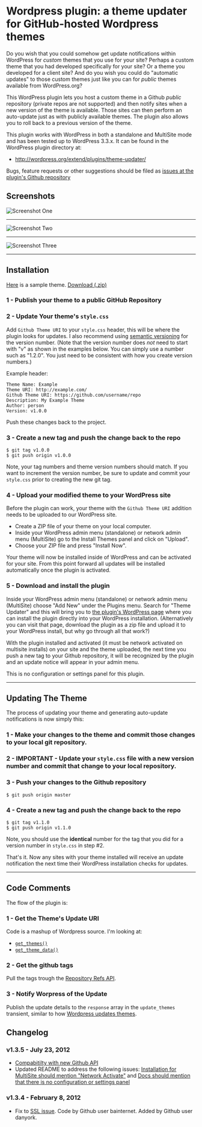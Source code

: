 # Wordpress plugin: a theme updater for GitHub-hosted Wordpress themes

Do you wish that you could somehow get update notifications within WordPress for _custom_ themes that you use for your site? Perhaps a custom theme that you had developed specifically for your site? Or a theme you developed for a client site?  And do you wish you could do "automatic updates" to those custom themes just like you can for _public_ themes available from WordPress.org?

This WordPress plugin lets you host a custom theme in a Github _public_ repository (private repos are not supported) and then notify sites when a new version of the theme is available.  Those sites can then perform an auto-update just as with publicly available themes.  The plugin also allows you to roll back to a previous version of the theme.

This plugin works with WordPress in both a standalone and MultiSite mode and has been tested up to WordPress 3.3.x.  It can be found in the WordPress plugin directory at:

* http://wordpress.org/extend/plugins/theme-updater/

Bugs, feature requests or other suggestions should be filed as [issues at the plugin's Github repository](https://github.com/UCF/Theme-Updater/issues)

## Screenshots

![Screenshot One](https://github.com/UCF/Theme-Updater/raw/master/screenshot-1.png)  

---

![Screenshot Two](https://github.com/UCF/Theme-Updater/raw/master/screenshot-2.png)  

---

![Screenshot Three](https://github.com/UCF/Theme-Updater/raw/master/screenshot-3.png)  

---

## Installation

[Here](https://github.com/UCF/Theme-Updater-Demo) is a sample theme.  [Download (.zip)](https://github.com/UCF/Theme-Updater-Demo/zipball/v1.1.0)

### 1 - Publish your theme to a public GitHub Repository

### 2 - Update Your theme's `style.css`

Add `Github Theme URI` to your `style.css` header, this will be where the plugin looks for updates.  I also recommend using [semantic versioning](http://semver.org/) for the version number. (Note that the version number does _not_ need to start with "v" as shown in the examples below. You can simply use a number such as "1.2.0". You just need to be consistent with how you create version numbers.)

Example header:

    Theme Name: Example  
    Theme URI: http://example.com/  
    Github Theme URI: https://github.com/username/repo
    Description: My Example Theme
    Author: person
    Version: v1.0.0

Push these changes back to the project.

### 3 - Create a new tag and push the change back to the repo

    $ git tag v1.0.0
    $ git push origin v1.0.0

Note, your tag numbers and theme version numbers should match.  If you want to increment the version number, be sure to update and commit your `style.css` prior to creating the new git tag.

### 4 - Upload your modified theme to your WordPress site

Before the plugin can work, your theme with the `Github Theme URI` addition needs to be uploaded to our WordPress site. 

* Create a ZIP file of your theme on your local computer.
* Inside your WordPress admin menu (standalone) or network admin menu (MultiSite) go to the Install Themes panel and click on "Upload".
* Choose your ZIP file and press "Install Now".

Your theme will now be installed inside of WordPress and can be activated for your site.  From this point forward all updates will be installed automatically once the plugin is activated.

### 5 - Download and install the plugin

Inside your WordPress admin menu (standalone) or network admin menu (MultiSite) choose "Add New" under the Plugins menu.  Search for "Theme Updater" and this will bring you to [the plugin's WordPress page](http://wordpress.org/extend/plugins/theme-updater/) where you can install the plugin directly into your WordPress installation. (Alternatively you can visit that page, download the plugin as a zip file and upload it to your WordPress install, but why go through all that work?)

With the plugin installed and activated (it must be network activated on multisite installs) on your site and the theme uploaded, the next time you push a new tag to your Github repository, it will be recognized by the plugin and an update notice will appear in your admin menu.

This is no configuration or settings panel for this plugin.

---

## Updating The Theme

The process of updating your theme and generating auto-update notifications is now simply this:

### 1 - Make your changes to the theme and commit those changes to your local git repository.

### 2 - **IMPORTANT** - Update your `style.css` file with a new version number and commit that change to your local repository.

### 3 - Push your changes to the Github repository

    $ git push origin master

### 4 - Create a new tag and push the change back to the repo

    $ git tag v1.1.0
    $ git push origin v1.1.0

Note, you should use the **identical** number for the tag that you did for a version number in `style.css` in step #2. 

That's it. Now any sites with your theme installed will receive an update notification the next time their WordPress installation checks for updates.

---

## Code Comments

The flow of the plugin is:

### 1 - Get the Theme's Update URI

Code is a mashup of Wordpress source.  I'm looking at:

* [`get_themes()`](http://core.trac.wordpress.org/browser/trunk/wp-includes/theme.php?rev=17978#L249)  
* [`get_theme_data()`](http://core.trac.wordpress.org/browser/trunk/wp-includes/theme.php?rev=17978#L163)


### 2 - Get the github tags

Pull the tags trough the [Repository Refs API](http://develop.github.com/p/repo.html).

### 3 - Notify Worpress of the Update

Publish the update details to the `response` array in the `update_themes` transient, similar to how [Wordpress updates themes](http://core.trac.wordpress.org/browser/trunk/wp-includes/update.php?rev=17978#L188).

## Changelog

### v1.3.5 - July 23, 2012
* [Compabitilty with new Github API](https://github.com/UCF/Theme-Updater/issues/18)
* Updated README to address the following issues: [Installation for MultiSite should mention "Network Activate"](https://github.com/UCF/Theme-Updater/issues/13) and [Docs should mention that there is no configuration or settings panel](https://github.com/UCF/Theme-Updater/issues/15)

### v1.3.4 - February 8, 2012
* Fix to [SSL issue](https://github.com/UCF/Theme-Updater/issues/3). Code by Github user bainternet. Added by Github user danyork.
